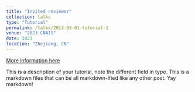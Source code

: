 ```yaml
---
title: "Invited reviewer"
collection: talks
type: "Tutorial"
permalink: /talks/2013-03-01-tutorial-1
venue: "2023 CNAIS"
date: 2023
location: "Zhejiang, CN"
---
```


[More information here](http://exampleurl.com)

This is a description of your tutorial, note the different field in type. This is a markdown files that can be all markdown-ified like any other post. Yay markdown!
